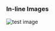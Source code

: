 ### In-line Images

![test image](https://www.service-exchange.org/wp-content/uploads/2016/03/logoHorizontal.png)
